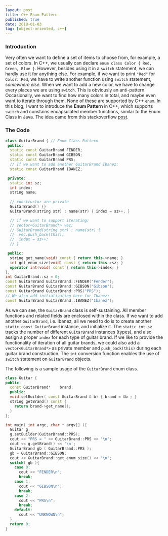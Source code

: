 ```yaml
---
layout: post
title: C++ Enum Pattern 
published: true
date: 2018-01-03
tag: [object-oriented, c++]
---
```


### Introduction
Very often we want to define a set of items to choose from, for example, a set
of colors.  In C++, we usually can declare `enum class Color { Red, Green, Blue
}`. However, besides using it in a `switch` statement, we can hardly use it for 
anything else. For example, if we want to print `"Red"` for `Color::Red`, we have to
write another function using `switch` statement, *somewhere else*.  When we
want to add a new color, we have to change every places we are using `switch`.
This is obviously an anti-pattern. Occasionally, we want to find how many colors in total, 
and maybe even want to iterate through them. None of these are supported by C++
`enum`.  In this blog, I want to introduce the **Enum Pattern** in C++, which
supports `switch` and constains encapsulated member functions, similar to the Enum Class
in Java. The idea came from this stackoverflow
[post](https://stackoverflow.com/questions/1965249/how-to-write-a-java-enum-like-class-with-multiple-data-fields-in-c).

### The Code
``` cpp
class GuitarBrand { // Enum Class Pattern
 public:
  static const GuitarBrand FENDER;
  static const GuitarBrand GIBSON;
  static const GuitarBrand PRS;
  // If we want to add another GuitarBrand Ibanez:
  static const GuitarBrand IBANEZ;

 private:
  static int sz; 
  int index;     
  string name;
  
  // constructor are private 
  GuitarBrand() {}
  GuitarBrand(string str) : name(str) { index = sz++; }

  // if we want to support iterating:
  // vector<GuitarBrand*> vec;
  // GuitarBrand(string str) : name(str) { 
  //  vec.push_back(this); 
  //  index = sz++; 
  // }

 public:
  string get_name(void) const { return this->name; }
  int get_enum_size(void) const { return this->sz; }
  operator int(void) const { return this->index; } 
};
int GuitarBrand::sz = 0;
const GuitarBrand GuitarBrand::FENDER("Fender");
const GuitarBrand GuitarBrand::GIBSON("Gibson");
const GuitarBrand GuitarBrand::PRS("PRS");
// We also add initialization here for Ibanez:
const GuitarBrand GuitarBrand::IBANEZ("Ibanez");
```

As we can see, the `GuitarBrand` class is self-sustaining.
All member functions and related fields are enclosed within the class.
If we want to add another `GuitarBrand`, i.e. Ibanez, all we need to do is to create
another `static const GuitarBrand` instance, and initialize it.
The `static int sz` tracks the number of different `GuitarBrand` instances (types), and
also assign a proper `index` for each type of guitar brand.
If we like to provide the functionality of iteration of all guitar brands, we
could also add a `vector<GuitarBrand*>` as private member and `push_back(this)`
during each guitar brand construction. The `int` conversion function enables the use 
of `switch` statement on `GuitarBrand` objects.

The following is a sample usage of the `GuitarBrand` enum class.

``` cpp
class Guitar {
public:
  const GuitarBrand*    brand;
  public:
  void setBuilder( const GuitarBrand & b) { brand = &b ; }
  string getBrand() const {
    return brand->get_name();
  }
};

int main( int argc, char * argv[] ){
  Guitar g;
  g.setBuilder(GuitarBrand::PRS);
  cout << "PRS = " << GuitarBrand::PRS << '\n';
  cout << g.getBrand() << '\n';
  GuitarBrand gb ( GuitarBrand::PRS );  
  gb = GuitarBrand::GIBSON; 
  cout << GuitarBrand::get_enum_size() << '\n';
  switch( gb ){
    case 0:
      cout << "FENDER\n";
      break;
    case 1:
      cout << "GIBSON\n";
      break;
    case 2:
      cout << "PRS\n";
      break;
    default:
      cout << "UNKNOWN\n";
  }
  return 0;
}
```
